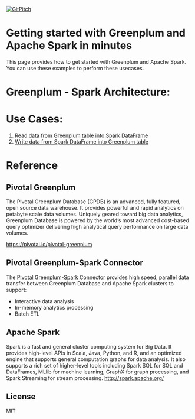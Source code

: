 [![GitPitch](https://gitpitch.com/assets/badge.svg)](https://gitpitch.com/kongyew/greenplum-spark-connector)

# Getting started with Greenplum and Apache Spark in minutes
This page provides how to get started with Greenplum and Apache Spark. You can use these examples to perform these usecases.

# Greenplum - Spark Architecture:


# Use Cases:

1. [Read data from Greenplum table into Spark DataFrame](usecase1/README.MD)
2. [Write data from Spark DataFrame into Greenplum table](usecase1/README.MD)


# Reference
## Pivotal Greenplum
The Pivotal Greenplum Database (GPDB) is an advanced, fully featured, open source data warehouse. It provides powerful and rapid analytics on petabyte scale data volumes. Uniquely geared toward big data analytics, Greenplum Database is powered by the world’s most advanced cost-based query optimizer delivering high analytical query performance on large data volumes.

<https://pivotal.io/pivotal-greenplum>

## Pivotal Greenplum-Spark Connector
The [Pivotal Greenplum-Spark Connector](http://greenplum-spark.docs.pivotal.io/100/index.html) provides high speed, parallel data transfer between Greenplum Database and Apache Spark clusters to support:

- Interactive data analysis
- In-memory analytics processing
- Batch ETL

## Apache Spark
Spark is a fast and general cluster computing system for Big Data. It provides
high-level APIs in Scala, Java, Python, and R, and an optimized engine that
supports general computation graphs for data analysis. It also supports a
rich set of higher-level tools including Spark SQL for SQL and DataFrames,
MLlib for machine learning, GraphX for graph processing,
and Spark Streaming for stream processing.
<http://spark.apache.org/>

## License
MIT
